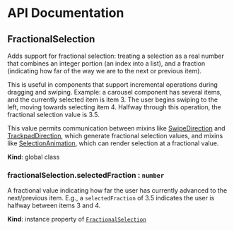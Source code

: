 # API Documentation
<a name="FractionalSelection"></a>

## FractionalSelection
Adds support for fractional selection: treating a selection as a real
number that combines an integer portion (an index into a list), and a
fraction (indicating how far of the way we are to the next or previous
item).

This is useful in components that support incremental operations during
dragging and swiping. Example: a carousel component has several items, and the
currently selected item is item 3. The user begins swiping to the left,
moving towards selecting item 4. Halfway through this operation, the
fractional selection value is 3.5.

This value permits communication between mixins like
[SwipeDirection](./SwipeDirection.md) and
[TrackpadDirection](./TrackpadDirection.md), which generate fractional
selection values, and mixins like
[SelectionAnimation](./SelectionAnimation.md), which can render selection
at a fractional value.

  **Kind**: global class
<a name="FractionalSelection+selectedFraction"></a>

### fractionalSelection.selectedFraction : <code>number</code>
A fractional value indicating how far the user has currently advanced to
the next/previous item. E.g., a `selectedFraction` of 3.5 indicates the
user is halfway between items 3 and 4.

  **Kind**: instance property of <code>[FractionalSelection](#FractionalSelection)</code>
